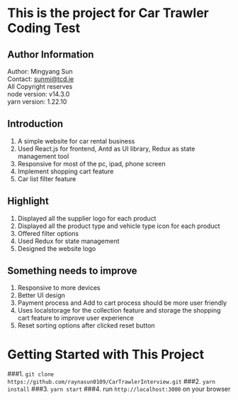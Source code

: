 # This is the project for Car Trawler Coding Test

## Author Information

Author: Mingyang Sun \
Contact: sunmi@tcd.ie \
All Copyright reserves \
node version: v14.3.0 \
yarn version: 1.22.10



## Introduction
1. A simple website for car rental business
2. Used React.js for frontend, Antd as UI library, Redux as state management tool
3. Responsive for most of the pc, ipad, phone screen
4. Implement shopping cart feature
5. Car list filter feature


## Highlight
1. Displayed all the supplier logo for each product
2. Displayed all the product type and vehicle type icon for each product
3. Offered filter options
4. Used Redux for state management
5. Designed the website logo


## Something needs to improve
1. Responsive to more devices
2. Better UI design
3. Payment process and Add to cart process should be more user friendly
4. Uses localstorage for the collection feature and storage the shopping cart feature to improve user experience
5. Reset sorting options after clicked reset button

# Getting Started with This Project
###1. `git clone https://github.com/raynasun0109/CarTrawlerInterview.git`
###2. `yarn install`
###3. `yarn start`
###4. run `http://localhost:3000` on your browser
 
